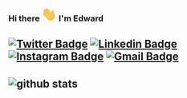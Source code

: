 ### Hi there <img src="wave.gif" width="30px">  I'm Edward




[![Twitter Badge](https://img.shields.io/badge/-@Olooedwards-00acee?style=flat&logo=Twitter&logoColor=white)](https://twitter.com/intent/follow?screen_name=Olooedwards "Follow on Twitter")
[![Linkedin Badge](https://img.shields.io/badge/-edwardoloo-blue?style=flat-square&logo=Linkedin&logoColor=white&link=https://www.linkedin.com/in/edward-oloo-56234890/)](https://www.linkedin.com/in/edward-oloo-56234890/)
[![Instagram Badge](https://img.shields.io/badge/-olooedwards-purple?style=flat-square&logo=instagram&logoColor=white&link=https://www.instagram.com/olooedwards/)](https://www.instagram.com/olooedwards/)
[![Gmail Badge](https://img.shields.io/badge/-olooedwards69@gmail.com-c14438?style=flat-square&logo=Gmail&logoColor=white&link=mailto:olooedwards69@gmail.com)](mailto:olooedwards69@gmail.com)
---

![github stats](https://github-readme-stats.vercel.app/api?username=edwardalex&show_icons=true&theme=radical)
---
<!--
![top languages](https://github-readme-stats.vercel.app/api/top-langs/?username=edwardalex&langs_count=8)
---
-->


 

  